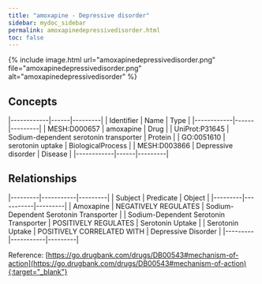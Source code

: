 ```yaml
---
title: "amoxapine - Depressive disorder"
sidebar: mydoc_sidebar
permalink: amoxapinedepressivedisorder.html
toc: false 
---
```


{% include image.html url="amoxapinedepressivedisorder.png" file="amoxapinedepressivedisorder.png" alt="amoxapinedepressivedisorder" %}

## Concepts

|------------|------|---------|
| Identifier | Name | Type    |
|------------|------|---------|
| MESH:D000657 | amoxapine | Drug |
| UniProt:P31645 | Sodium-dependent serotonin transporter | Protein |
| GO:0051610 | serotonin uptake | BiologicalProcess |
| MESH:D003866 | Depressive disorder | Disease |
|------------|------|---------|

## Relationships

|---------|-----------|---------|
| Subject | Predicate | Object  |
|---------|-----------|---------|
| Amoxapine | NEGATIVELY REGULATES | Sodium-Dependent Serotonin Transporter |
| Sodium-Dependent Serotonin Transporter | POSITIVELY REGULATES | Serotonin Uptake |
| Serotonin Uptake | POSITIVELY CORRELATED WITH | Depressive Disorder |
|---------|-----------|---------|

Reference: [https://go.drugbank.com/drugs/DB00543#mechanism-of-action](https://go.drugbank.com/drugs/DB00543#mechanism-of-action){:target="_blank"}